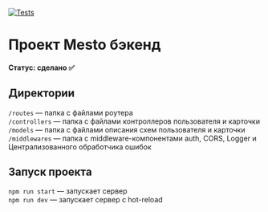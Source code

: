 [![Tests](../../actions/workflows/tests-14-sprint.yml/badge.svg)](../../actions/workflows/tests-14-sprint.yml)
# Проект Mesto бэкенд

#### Статус: сделано :white_check_mark:


## Директории

`/routes` — папка с файлами роутера  
`/controllers` — папка с файлами контроллеров пользователя и карточки   
`/models` — папка с файлами описания схем пользователя и карточки  
`/middlewares` — папка с middleware-компонентами auth, CORS, Logger и Централизованного обработчика ошибок

## Запуск проекта

`npm run start` — запускает сервер   
`npm run dev` — запускает сервер с hot-reload


<!--
## GH Pages

### [Ссылка на GitHub Pages](https://anastasiapovarkova.github.io/express-mesto-gha/)

[![Tests](../../actions/workflows/tests-13-sprint.yml/badge.svg)](../../actions/workflows/tests-13-sprint.yml)
-->

